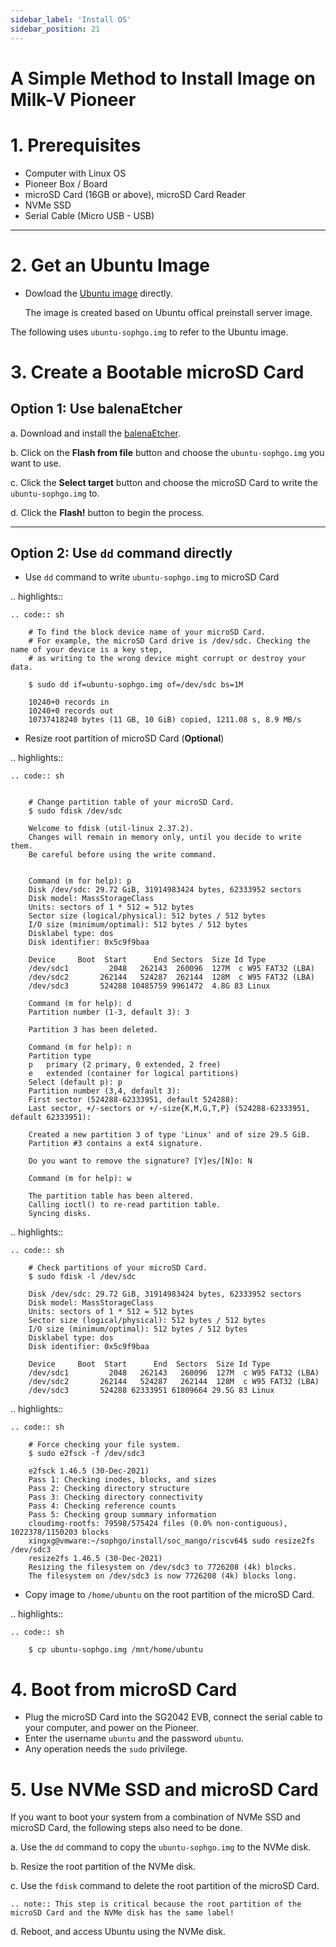```yaml
---
sidebar_label: 'Install OS'
sidebar_position: 21
---
```


# A Simple Method to Install Image on Milk-V Pioneer

# 1. Prerequisites

- Computer with Linux OS
- Pioneer Box / Board
- microSD Card (16GB or above), microSD Card Reader
- NVMe SSD
- Serial Cable (Micro USB - USB)

-------------------------------

# 2. Get an Ubuntu Image

-   Dowload the [Ubuntu image](https://mega.nz/file/VOEH0SZA#4IvQl6BIUsK_xm914hCksgsBqC75JxIZxoUyziJlC50) directly.

    The image is created based on Ubuntu offical preinstall server image.


The following uses ``ubuntu-sophgo.img`` to refer to the Ubuntu image.

# 3. Create a Bootable microSD Card

## Option 1: Use balenaEtcher

a. Download and install the [balenaEtcher](https://www.balena.io/etcher).

b. Click on the **Flash from file** button and choose the ``ubuntu-sophgo.img``
   you want to use.

c. Click the **Select target** button and choose the microSD Card
   to write the ``ubuntu-sophgo.img`` to.

d. Click the **Flash!** button to begin the process.

-------------------------------------

## Option 2: Use ``dd`` command directly

-   Use ``dd`` command to write ``ubuntu-sophgo.img`` to microSD Card

.. highlights::

    .. code:: sh

        # To find the block device name of your microSD Card.
        # For example, the microSD Card drive is /dev/sdc. Checking the name of your device is a key step,
        # as writing to the wrong device might corrupt or destroy your data.

        $ sudo dd if=ubuntu-sophgo.img of=/dev/sdc bs=1M

        10240+0 records in
        10240+0 records out
        10737418240 bytes (11 GB, 10 GiB) copied, 1211.08 s, 8.9 MB/s


-   Resize root partition of microSD Card (**Optional**)

.. highlights::

    .. code:: sh


        # Change partition table of your microSD Card.
        $ sudo fdisk /dev/sdc

        Welcome to fdisk (util-linux 2.37.2).
        Changes will remain in memory only, until you decide to write them.
        Be careful before using the write command.


        Command (m for help): p
        Disk /dev/sdc: 29.72 GiB, 31914983424 bytes, 62333952 sectors
        Disk model: MassStorageClass
        Units: sectors of 1 * 512 = 512 bytes
        Sector size (logical/physical): 512 bytes / 512 bytes
        I/O size (minimum/optimal): 512 bytes / 512 bytes
        Disklabel type: dos
        Disk identifier: 0x5c9f9baa

        Device     Boot  Start      End Sectors  Size Id Type
        /dev/sdc1         2048   262143  260096  127M  c W95 FAT32 (LBA)
        /dev/sdc2       262144   524287  262144  128M  c W95 FAT32 (LBA)
        /dev/sdc3       524288 10485759 9961472  4.8G 83 Linux

        Command (m for help): d
        Partition number (1-3, default 3): 3

        Partition 3 has been deleted.

        Command (m for help): n
        Partition type
        p   primary (2 primary, 0 extended, 2 free)
        e   extended (container for logical partitions)
        Select (default p): p
        Partition number (3,4, default 3):
        First sector (524288-62333951, default 524288):
        Last sector, +/-sectors or +/-size{K,M,G,T,P} (524288-62333951, default 62333951):

        Created a new partition 3 of type 'Linux' and of size 29.5 GiB.
        Partition #3 contains a ext4 signature.

        Do you want to remove the signature? [Y]es/[N]o: N

        Command (m for help): w

        The partition table has been altered.
        Calling ioctl() to re-read partition table.
        Syncing disks.

.. highlights::

    .. code:: sh

        # Check partitions of your microSD Card.
        $ sudo fdisk -l /dev/sdc

        Disk /dev/sdc: 29.72 GiB, 31914983424 bytes, 62333952 sectors
        Disk model: MassStorageClass
        Units: sectors of 1 * 512 = 512 bytes
        Sector size (logical/physical): 512 bytes / 512 bytes
        I/O size (minimum/optimal): 512 bytes / 512 bytes
        Disklabel type: dos
        Disk identifier: 0x5c9f9baa

        Device     Boot  Start      End  Sectors  Size Id Type
        /dev/sdc1         2048   262143   260096  127M  c W95 FAT32 (LBA)
        /dev/sdc2       262144   524287   262144  128M  c W95 FAT32 (LBA)
        /dev/sdc3       524288 62333951 61809664 29.5G 83 Linux


.. highlights::

    .. code:: sh

        # Force checking your file system.
        $ sudo e2fsck -f /dev/sdc3

        e2fsck 1.46.5 (30-Dec-2021)
        Pass 1: Checking inodes, blocks, and sizes
        Pass 2: Checking directory structure
        Pass 3: Checking directory connectivity
        Pass 4: Checking reference counts
        Pass 5: Checking group summary information
        cloudimg-rootfs: 79598/575424 files (0.0% non-contiguous), 1022378/1150203 blocks
        xingxg@vmware:~/sophgo/install/soc_mango/riscv64$ sudo resize2fs /dev/sdc3
        resize2fs 1.46.5 (30-Dec-2021)
        Resizing the filesystem on /dev/sdc3 to 7726208 (4k) blocks.
        The filesystem on /dev/sdc3 is now 7726208 (4k) blocks long.


-   Copy image to ``/home/ubuntu`` on the root partition of the microSD Card.

.. highlights::

    .. code:: sh

        $ cp ubuntu-sophgo.img /mnt/home/ubuntu

# 4. Boot from microSD Card

-   Plug the microSD Card into the SG2042 EVB,
    connect the serial cable to your computer,
    and power on the Pioneer.
-   Enter the username ``ubuntu`` and the password ``ubuntu``.
-   Any operation needs the ``sudo`` privilege.

# 5. Use NVMe SSD and microSD Card

If you want to boot your system from a combination of
NVMe SSD and microSD Card,
the following steps also need to be done.

a. Use the ``dd`` command to copy the ``ubuntu-sophgo.img`` to the NVMe disk.

b. Resize the root partition of the NVMe disk.

c. Use the ``fdisk`` command to delete the root partition of the microSD Card.

    .. note:: This step is critical because the root partition of the microSD Card and the NVMe disk has the same label!

d. Reboot, and access Ubuntu using the NVMe disk.
